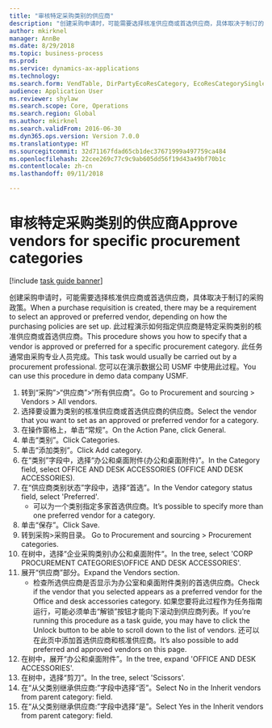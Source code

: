 ```yaml
--- 
title: "审核特定采购类别的供应商"
description: "创建采购申请时，可能需要选择核准供应商或首选供应商，具体取决于制订的采购政策。"
author: mkirknel
manager: AnnBe
ms.date: 8/29/2018
ms.topic: business-process
ms.prod: 
ms.service: dynamics-ax-applications
ms.technology: 
ms.search.form: VendTable, DirPartyEcoResCategory, EcoResCategorySingleLookup, ProcCategoryHierarchyManagement
audience: Application User
ms.reviewer: shylaw
ms.search.scope: Core, Operations
ms.search.region: Global
ms.author: mkirknel
ms.search.validFrom: 2016-06-30
ms.dyn365.ops.version: Version 7.0.0
ms.translationtype: HT
ms.sourcegitcommit: 32d71167fdad65cb1dec37671999a497759ca484
ms.openlocfilehash: 22cee269c77c9c9ab605dd56f19d43a49bf70b1c
ms.contentlocale: zh-cn
ms.lasthandoff: 09/11/2018

---
```

# <a name="approve-vendors-for-specific-procurement-categories"></a><span data-ttu-id="6e6df-103">审核特定采购类别的供应商</span><span class="sxs-lookup"><span data-stu-id="6e6df-103">Approve vendors for specific procurement categories</span></span>

[!include [task guide banner](../../includes/task-guide-banner.md)]

<span data-ttu-id="6e6df-104">创建采购申请时，可能需要选择核准供应商或首选供应商，具体取决于制订的采购政策。</span><span class="sxs-lookup"><span data-stu-id="6e6df-104">When a purchase requisition is created, there may be a requirement to select an approved or preferred vendor, depending on how the purchasing policies are set up.</span></span> <span data-ttu-id="6e6df-105">此过程演示如何指定供应商是特定采购类别的核准供应商或首选供应商。</span><span class="sxs-lookup"><span data-stu-id="6e6df-105">This procedure shows you how to specify that a vendor is approved or preferred for a specific procurement category.</span></span> <span data-ttu-id="6e6df-106">此任务通常由采购专业人员完成。</span><span class="sxs-lookup"><span data-stu-id="6e6df-106">This task would usually be carried out by a procurement professional.</span></span> <span data-ttu-id="6e6df-107">您可以在演示数据公司 USMF 中使用此过程。</span><span class="sxs-lookup"><span data-stu-id="6e6df-107">You can use this procedure in demo data company USMF.</span></span>

1. <span data-ttu-id="6e6df-108">转到“采购”>“供应商”>“所有供应商”。</span><span class="sxs-lookup"><span data-stu-id="6e6df-108">Go to Procurement and sourcing > Vendors > All vendors.</span></span>
2. <span data-ttu-id="6e6df-109">选择要设置为类别的核准供应商或首选供应商的供应商。</span><span class="sxs-lookup"><span data-stu-id="6e6df-109">Select the vendor that you want to set as an approved or preferred vendor for a category.</span></span>
3. <span data-ttu-id="6e6df-110">在操作窗格上，单击“常规”。</span><span class="sxs-lookup"><span data-stu-id="6e6df-110">On the Action Pane, click General.</span></span>
4. <span data-ttu-id="6e6df-111">单击“类别”。</span><span class="sxs-lookup"><span data-stu-id="6e6df-111">Click Categories.</span></span>
5. <span data-ttu-id="6e6df-112">单击“添加类别”。</span><span class="sxs-lookup"><span data-stu-id="6e6df-112">Click Add category.</span></span>
6. <span data-ttu-id="6e6df-113">在“类别”字段中，选择“办公和桌面附件(办公和桌面附件)”。</span><span class="sxs-lookup"><span data-stu-id="6e6df-113">In the Category field, select OFFICE AND DESK ACCESSORIES (OFFICE AND DESK ACCESSORIES).</span></span>
7. <span data-ttu-id="6e6df-114">在“供应商类别状态”字段中，选择“首选”。</span><span class="sxs-lookup"><span data-stu-id="6e6df-114">In the Vendor category status field, select 'Preferred'.</span></span>
    * <span data-ttu-id="6e6df-115">可以为一个类别指定多家首选供应商。</span><span class="sxs-lookup"><span data-stu-id="6e6df-115">It’s possible to specify more than one preferred vendor for a category.</span></span>  
8. <span data-ttu-id="6e6df-116">单击“保存”。</span><span class="sxs-lookup"><span data-stu-id="6e6df-116">Click Save.</span></span>
9. <span data-ttu-id="6e6df-117">转到采购>采购目录。 </span><span class="sxs-lookup"><span data-stu-id="6e6df-117">Go to Procurement and sourcing > Procurement categories.</span></span>
10. <span data-ttu-id="6e6df-118">在树中，选择“企业采购类别\办公和桌面附件“。</span><span class="sxs-lookup"><span data-stu-id="6e6df-118">In the tree, select 'CORP PROCUREMENT CATEGORIES\OFFICE AND DESK ACCESSORIES'.</span></span>
11. <span data-ttu-id="6e6df-119">展开“供应商”部分。</span><span class="sxs-lookup"><span data-stu-id="6e6df-119">Expand the Vendors section.</span></span>
    * <span data-ttu-id="6e6df-120">检查所选供应商是否显示为办公室和桌面附件类别的首选供应商。</span><span class="sxs-lookup"><span data-stu-id="6e6df-120">Check if the vendor that you selected  appears as a preferred vendor for the Office and desk accessories category.</span></span> <span data-ttu-id="6e6df-121">如果您要将此过程作为任务指南运行，可能必须单击“解锁”按钮才能向下滚动到供应商列表。</span><span class="sxs-lookup"><span data-stu-id="6e6df-121">If you’re running this procedure as a task guide, you may have to click the Unlock button to be able to scroll down to the list of vendors.</span></span>  <span data-ttu-id="6e6df-122">还可以在此页中添加首选供应商和核准供应商。</span><span class="sxs-lookup"><span data-stu-id="6e6df-122">It’s also possible to add preferred and approved vendors on this page.</span></span>  
12. <span data-ttu-id="6e6df-123">在树中，展开“办公和桌面附件”。</span><span class="sxs-lookup"><span data-stu-id="6e6df-123">In the tree, expand 'OFFICE AND DESK ACCESSORIES'.</span></span>
13. <span data-ttu-id="6e6df-124">在树中，选择“剪刀”。</span><span class="sxs-lookup"><span data-stu-id="6e6df-124">In the tree, select 'Scissors'.</span></span>
14. <span data-ttu-id="6e6df-125">在“从父类别继承供应商:”字段中选择“否”。</span><span class="sxs-lookup"><span data-stu-id="6e6df-125">Select No in the Inherit vendors from parent category: field.</span></span>
15. <span data-ttu-id="6e6df-126">在“从父类别继承供应商:”字段中选择“是”。</span><span class="sxs-lookup"><span data-stu-id="6e6df-126">Select Yes in the Inherit vendors from parent category: field.</span></span>


